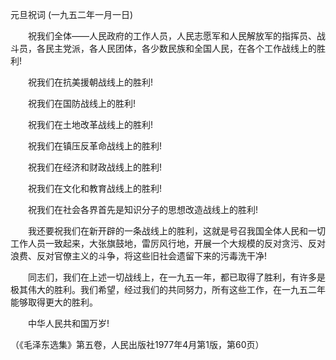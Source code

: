 元旦祝词 
(一九五二年一月一日)

　　祝我们全体——人民政府的工作人员，人民志愿军和人民解放军的指挥员、战斗员，各民主党派，各人民团体，各少数民族和全国人民，在各个工作战线上的胜利! 

　　祝我们在抗美援朝战线上的胜利! 

　　祝我们在国防战线上的胜利! 

　　祝我们在土地改革战线上的胜利! 

　　祝我们在镇压反革命战线上的胜利! 

　　祝我们在经济和财政战线上的胜利! 

　　祝我们在文化和教育战线上的胜利! 

　　祝我们在社会各界首先是知识分子的思想改造战线上的胜利! 

　　我还要祝我们在新开辟的一条战线上的胜利，这就是号召我国全体人民和一切工作人员一致起来，大张旗鼓地，雷厉风行地，开展一个大规模的反对贪污、反对浪费、反对官僚主义的斗争，将这些旧社会遗留下来的污毒洗干净! 

　　同志们，我们在上述一切战线上，在一九五一年，都已取得了胜利，有许多是极其伟大的胜利。我们希望，经过我们的共同努力，所有这些工作，在一九五二年能够取得更大的胜利。 

　　中华人民共和国万岁! 

（《毛泽东选集》第五卷，人民出版社1977年4月第1版，第60页） 


 

　　 


